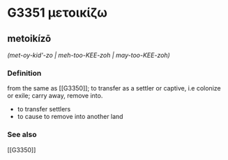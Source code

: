 # G3351 μετοικίζω

## metoikízō

_(met-oy-kid'-zo | meh-too-KEE-zoh | may-too-KEE-zoh)_

### Definition

from the same as [[G3350]]; to transfer as a settler or captive, i.e colonize or exile; carry away, remove into.

- to transfer settlers
- to cause to remove into another land

### See also

[[G3350]]


